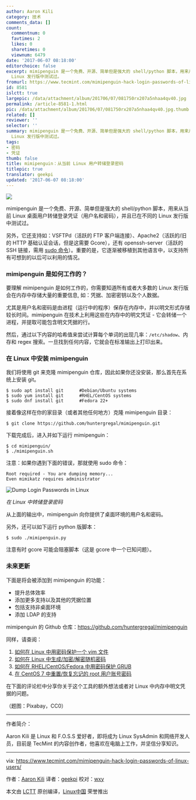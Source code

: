 ```yaml
---
author: Aaron Kili
category: 技术
comments_data: []
count:
  commentnum: 0
  favtimes: 2
  likes: 0
  sharetimes: 0
  viewnum: 6479
date: '2017-06-07 08:18:00'
editorchoice: false
excerpt: mimipenguin 是一个免费、开源、简单但是强大的 shell/python 脚本，用来从当前 Linux 桌面用户转储登录凭证（用户名和密码），并且已在不同的
  Linux 发行版中测试过。
fromurl: https://www.tecmint.com/mimipenguin-hack-login-passwords-of-linux-users/
id: 8581
islctt: true
largepic: /data/attachment/album/201706/07/081750rx207a5nhaa4qv40.jpg
permalink: /article-8581-1.html
pic: /data/attachment/album/201706/07/081750rx207a5nhaa4qv40.jpg.thumb.jpg
related: []
reviewer: ''
selector: ''
summary: mimipenguin 是一个免费、开源、简单但是强大的 shell/python 脚本，用来从当前 Linux 桌面用户转储登录凭证（用户名和密码），并且已在不同的
  Linux 发行版中测试过。
tags:
- 密码
- 凭证
thumb: false
title: mimipenguin：从当前 Linux 用户转储登录密码
titlepic: true
translator: geekpi
updated: '2017-06-07 08:18:00'
---
```


![](/data/attachment/album/201706/07/081750rx207a5nhaa4qv40.jpg)


mimipenguin 是一个免费、开源、简单但是强大的 shell/python 脚本，用来从当前 Linux 桌面用户转储登录凭证（用户名和密码），并且已在不同的 Linux 发行版中测试过。


另外，它还支持如：VSFTPd（活跃的 FTP 客户端连接）、Apache2（活跃的/旧的 HTTP 基础认证会话，但是这需要 Gcore），还有 openssh-server（活跃的 SSH 链接，需用 [sudo 命令](https://www.tecmint.com/sudoers-configurations-for-setting-sudo-in-linux/)）。重要的是，它逐渐被移植到其他语言中，以支持所有可想到的以后可以利用的情况。


### mimipenguin 是如何工作的？


要理解 mimipenguin 是如何工作的，你需要知道所有或者大多数的 Linux 发行版会在内存中存储大量的重要信息, 如：凭据、加密密钥以及个人数据。


尤其是用户名和密码是由进程（运行中的程序）保存在内存中，并以明文形式存储较长时间。mimipenguin 在技术上利用这些在内存中的明文凭证 - 它会转储一个进程，并提取可能包含明文凭据的行。


然后，通过以下内容的哈希值来尝试计算每个单词的出现几率：`/etc/shadow`、内存和 regex 搜索。一旦找到任何内容，它就会在标准输出上打印出来。


### 在 Linux 中安装 mimipenguin


我们将使用 git 来克隆 mimipenguin 仓库，因此如果你还没安装，那么首先在系统上安装 git。



```
$ sudo apt install git      #Debian/Ubuntu systems
$ sudo yum install git      #RHEL/CentOS systems
$ sudo dnf install git      #Fedora 22+

```

接着像这样在你的家目录（或者其他任何地方）克隆 mimipenguin 目录：



```
$ git clone https://github.com/huntergregal/mimipenguin.git

```

下载完成后，进入并如下运行 mimipenguin：



```
$ cd mimipenguin/
$ ./mimipenguin.sh 

```

注意：如果你遇到下面的错误，那就使用 sudo 命令：



```
Root required - You are dumping memory...
Even mimikatz requires administrator

```

![Dump Login Passwords in Linux](/data/attachment/album/201706/07/081856hei2hruiwnbbwz8j.png)


*在 Linux 中转储登录密码*


从上面的输出中，mimipenguin 向你提供了桌面环境的用户名和密码。


另外，还可以如下运行 python 版脚本：



```
$ sudo ./mimipenguin.py

```

注意有时 gcore 可能会阻塞脚本（这是 gcore 中一个已知问题）。


### 未来更新


下面是将会被添加到 mimipenguin 的功能：


* 提升总体效率
* 添加更多支持以及其他的凭据位置
* 包括支持非桌面环境
* 添加 LDAP 的支持


mimipenguin 的 Github 仓库：<https://github.com/huntergregal/mimipenguin>


同样，请查阅：


1. [如何在 Linux 中用密码保护一个 vim 文件](/article-8547-1.html)
2. [如何在 Linux 中生成/加密/解密随机密码](https://www.tecmint.com/generate-encrypt-decrypt-random-passwords-in-linux/)
3. [如何在 RHEL/CentOS/Fedora 中用密码保护 GRUB](https://www.tecmint.com/password-protect-grub-in-linux/)
4. [在 CentOS 7 中重置/恢复忘记的 root 用户账号密码](/article-8212-1.html)


在下面的评论栏中分享你关于这个工具的额外想法或者对 Linux 中内存中明文凭据的问题。


（题图：Pixabay，CC0）




---


作者简介：


Aaron Kili 是 Linux 和 F.O.S.S 爱好者，即将成为 Linux SysAdmin 和网络开发人员，目前是 TecMint 的内容创作者，他喜欢在电脑上工作，并坚信分享知识。




---


via: <https://www.tecmint.com/mimipenguin-hack-login-passwords-of-linux-users/>


作者：[Aaron Kili](https://www.tecmint.com/author/aaronkili/) 译者：[geekpi](https://github.com/geekpi) 校对：[wxy](https://github.com/wxy)


本文由 [LCTT](https://github.com/LCTT/TranslateProject) 原创编译，[Linux中国](https://linux.cn/) 荣誉推出